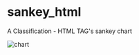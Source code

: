 # sankey_html

A Classification - HTML TAG's sankey chart

![chart](https://user-images.githubusercontent.com/34218434/40146255-398badc8-593b-11e8-93bb-2a64b0d4d8ab.png)
